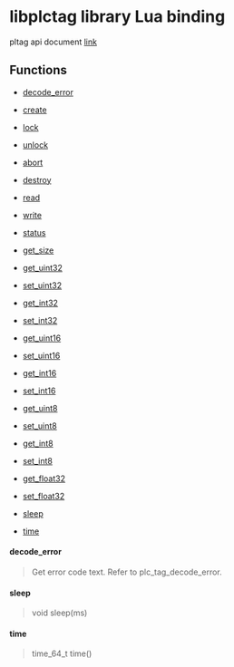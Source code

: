 # libplctag library Lua binding

pltag api document [link](https://github.com/kyle-github/libplctag/wiki/API)

## Functions

* [decode\_error](#decode\_error)
* [create](https://github.com/kyle-github/libplctag/wiki/API#creating-a-tag)
* [lock](https://github.com/kyle-github/libplctag/wiki/API#controlling-multithreaded-access-to-a-tag)
* [unlock](https://github.com/kyle-github/libplctag/wiki/API#controlling-multithreaded-access-to-a-tag)
* [abort](https://github.com/kyle-github/libplctag/wiki/API#aborting-an-operation)
* [destroy](https://github.com/kyle-github/libplctag/wiki/API#destroying-a-tag)
* [read](https://github.com/kyle-github/libplctag/wiki/API#reading-a-tag)
* [write](https://github.com/kyle-github/libplctag/wiki/API#writing-a-tag)
* [status](https://github.com/kyle-github/libplctag/wiki/API#retrieving-tag-status)
* [get\_size](https://github.com/kyle-github/libplctag/wiki/API#retrieving-tag-size)

* [get\_uint32](https://github.com/kyle-github/libplctag/wiki/API#data-accessor-functions)
* [set\_uint32](https://github.com/kyle-github/libplctag/wiki/API#data-accessor-functions)
* [get\_int32](https://github.com/kyle-github/libplctag/wiki/API#data-accessor-functions)
* [set\_int32](https://github.com/kyle-github/libplctag/wiki/API#data-accessor-functions)
* [get\_uint16](https://github.com/kyle-github/libplctag/wiki/API#data-accessor-functions)
* [set\_uint16](https://github.com/kyle-github/libplctag/wiki/API#data-accessor-functions)
* [get\_int16](https://github.com/kyle-github/libplctag/wiki/API#data-accessor-functions)
* [set\_int16](https://github.com/kyle-github/libplctag/wiki/API#data-accessor-functions)
* [get\_uint8](https://github.com/kyle-github/libplctag/wiki/API#data-accessor-functions)
* [set\_uint8](https://github.com/kyle-github/libplctag/wiki/API#data-accessor-functions)
* [get\_int8](https://github.com/kyle-github/libplctag/wiki/API#data-accessor-functions)
* [set\_int8](https://github.com/kyle-github/libplctag/wiki/API#data-accessor-functions)
* [get\_float32](https://github.com/kyle-github/libplctag/wiki/API#data-accessor-functions)
* [set\_float32](https://github.com/kyle-github/libplctag/wiki/API#data-accessor-functions)

* [sleep](#sleep)
* [time](#time)

#### decode\_error
> Get error code text. Refer to plc\_tag\_decode\_error. 


#### sleep
> void sleep(ms)


#### time
> time\_64\_t time()



